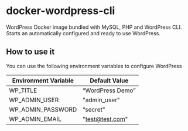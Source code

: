 # docker-wordpress-cli
WordPress Docker image bundled with MySQL, PHP and WordPress CLI. Starts an automatically configured and ready to use WordPress. 

## How to use it
You can use the following environment variables to configure WordPress

| Environment Variable | Default Value | 
|-------------|-------------------------------|
| WP_TITLE | “WordPress Demo”|
| WP_ADMIN_USER | "admin_user" |
| WP_ADMIN_PASSWORD | “secret” |
| WP_ADMIN_EMAIL | "test@test.com" |


